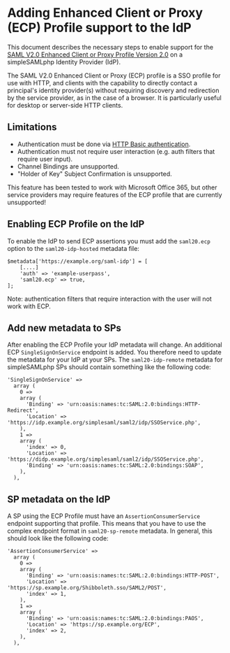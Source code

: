Adding Enhanced Client or Proxy (ECP) Profile support to the IdP
===============================================================

This document describes the necessary steps to enable support for the [SAML V2.0 Enhanced Client or Proxy Profile Version 2.0](http://docs.oasis-open.org/security/saml/Post2.0/saml-ecp/v2.0/cs01/saml-ecp-v2.0-cs01.pdf) on a simpleSAMLphp Identity Provider (IdP).

The SAML V2.0 Enhanced Client or Proxy (ECP) profile is a SSO profile for use with HTTP, and clients with the capability to directly contact a principal's identity provider(s) without requiring discovery and redirection by the service provider, as in the case of a browser. It is particularly useful for desktop or server-side HTTP clients.

Limitations
-----------
* Authentication must be done via [HTTP Basic authentication](https://developer.mozilla.org/en-US/docs/Web/HTTP/Authentication#Basic_authentication_scheme).
* Authentication must not require user interaction (e.g. auth filters that require user input).
* Channel Bindings are unsupported.
* "Holder of Key" Subject Confirmation is unsupported.

This feature has been tested to work with Microsoft Office 365, but other service providers may require features of the ECP profile that are currently unsupported!

Enabling ECP Profile on the IdP
-----------------------------------

To enable the IdP to send ECP assertions you must add the `saml20.ecp` option to the `saml20-idp-hosted` metadata file:

    $metadata['https://example.org/saml-idp'] = [
        [....]
        'auth' => 'example-userpass',
        'saml20.ecp' => true,
    ];

Note: authentication filters that require interaction with the user will not work with ECP.

Add new metadata to SPs
-----------------------

After enabling the ECP Profile your IdP metadata will change. An additional ECP `SingleSignOnService` endpoint is added.
You therefore need to update the metadata for your IdP at your SPs.
The `saml20-idp-remote` metadata for simpleSAMLphp SPs should contain something like the following code:

	'SingleSignOnService' =>
	  array (
	    0 =>
	    array (
	      'Binding' => 'urn:oasis:names:tc:SAML:2.0:bindings:HTTP-Redirect',
	      'Location' => 'https://idp.example.org/simplesaml/saml2/idp/SSOService.php',
	    ),
	    1 =>
	    array (
	      'index' => 0,
	      'Location' => 'https://didp.example.org/simplesaml/saml2/idp/SSOService.php',
	      'Binding' => 'urn:oasis:names:tc:SAML:2.0:bindings:SOAP',
	    ),
	  ),

SP metadata on the IdP
----------------------

A SP using the ECP Profile must have an `AssertionConsumerService` endpoint supporting that profile.
This means that you have to use the complex endpoint format in `saml20-sp-remote` metadata.
In general, this should look like the following code:

	'AssertionConsumerService' =>
	  array (
	    0 =>
	    array (
	      'Binding' => 'urn:oasis:names:tc:SAML:2.0:bindings:HTTP-POST',
	      'Location' => 'https://sp.example.org/Shibboleth.sso/SAML2/POST',
	      'index' => 1,
	    ),
	    1 =>
	    array (
	      'Binding' => 'urn:oasis:names:tc:SAML:2.0:bindings:PAOS',
	      'Location' => 'https://sp.example.org/ECP',
	      'index' => 2,
	    ),
	  ),

